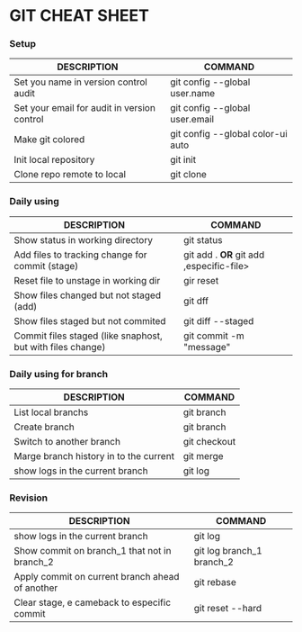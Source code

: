 # GIT CHEAT SHEET

### Setup

| **DESCRIPTION**                             | **COMMAND**                                        |
| ------------------------------------------- | -------------------------------------------------- |
| Set you name in version control audit       | git config --global user.name <firstname-lastname> |
| Set your email for audit in version control | git config --global user.email <email>             |
| Make git colored                            | git config --global color-ui auto                  |
| Init local repository                       | git init                                           |
| Clone repo remote to local                  | git clone <repository-url>                         |

### Daily using

| **DESCRIPTION**                                            | **COMMAND**                               |
| ---------------------------------------------------------- | ----------------------------------------- |
| Show status in working directory                           | git status                                |
| Add files to tracking change for commit (stage)            | git add . **OR** git add ,especific-file> |
| Reset file to unstage in working dir                       | gir reset <file>                          |
| Show files changed but not staged (add)                    | git dff                                   |
| Show files staged but not commited                         | git diff --staged                         |
| Commit files staged (like snaphost, but with files change) | git commit -m "message"                   |

### Daily using for branch

| **DESCRIPTION**                        | **COMMAND**                |
| -------------------------------------- | -------------------------- |
| List local branchs                     | git branch                 |
| Create branch                          | git branch <name>          |
| Switch to another branch               | git checkout <branch-name> |
| Marge branch history in to the current | git merge <branch>         |
| show logs in the current branch        | git log                    |

### Revision

| **DESCRIPTION**                                 | **COMMAND**               |
| ----------------------------------------------- | ------------------------- |
| show logs in the current branch                 | git log                   |
| Show commit on branch_1 that not in branch_2    | git log branch_1 branch_2 |
| Apply commit on current branch ahead of another | git rebase <branch>       |
| Clear stage, e cameback to especific commit     | git reset --hard <commit> |
